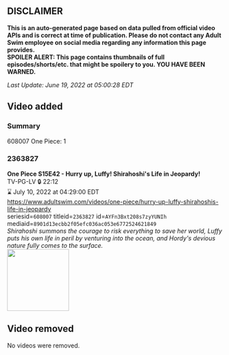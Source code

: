 ## DISCLAIMER
**This is an auto-generated page based on data pulled from official video APIs and is correct at time of publication. Please do not contact any Adult Swim employee on social media regarding any information this page provides.**  
**SPOILER ALERT: This page contains thumbnails of full episodes/shorts/etc. that might be spoilery to you. YOU HAVE BEEN WARNED.**  

_Last Update: June 19, 2022 at 05:00:28 EDT_
## Video added
### Summary
608007 One Piece: 1  
### 2363827
**One Piece S15E42 - Hurry up, Luffy! Shirahoshi's Life in Jeopardy!**  
TV-PG-LV 🔒 22:12  
⌛ July 10, 2022 at 04:29:00 EDT  
https://www.adultswim.com/videos/one-piece/hurry-up-luffy-shirahoshis-life-in-jeopardy  
seriesid=`608007` titleid=`2363827` id=`AYFn3Bxt208s7zyYUNIh` mediaid=`8901d13ecbb2f05efc036ac053e6772524621849`  
_Shirahoshi summons the courage to risk everything to save her world, Luffy puts his own life in peril by venturing into the ocean, and Hordy's devious nature fully comes to the surface._  
<a href="https://media.cdn.adultswim.com/uploads/20220615/thumbnails/2_226151054377-OnePiece_559_HurryUpLuffyShirahoshisLifeInJeopardy.png"><img src="https://media.cdn.adultswim.com/uploads/20220615/thumbnails/2_226151054377-OnePiece_559_HurryUpLuffyShirahoshisLifeInJeopardy.png" height="144px" /></a>
## Video removed
No videos were removed.  
